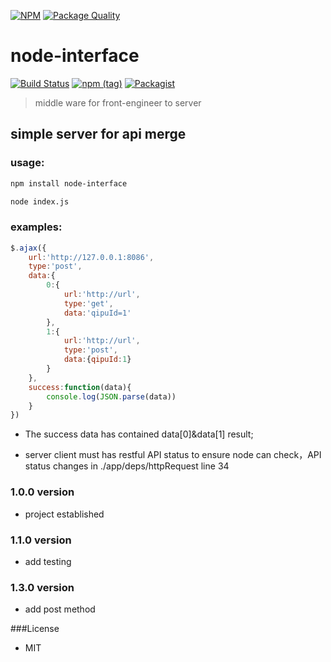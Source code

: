 [![NPM](https://nodei.co/npm/node-interface.png?compact=true)](https://nodei.co/npm/node-interface/)
[![Package Quality](http://npm.packagequality.com/badge/node-interface.png)](http://packagequality.com/#?package=node-interface)
# node-interface 
[![Build Status](https://travis-ci.org/xtx1130/node-interface.svg?branch=master)](https://www.npmjs.com/package/node-interface)
[![npm (tag)](https://img.shields.io/npm/v/npm/next.svg)](https://www.npmjs.com/package/node-interface)
[![Packagist](https://img.shields.io/packagist/l/doctrine/orm.svg)]()
> middle ware for front-engineer to server

## simple server for api merge

### usage:

```bash
npm install node-interface
```

```bash
node index.js
```

### examples:

```js
$.ajax({
	url:'http://127.0.0.1:8086',
	type:'post',
	data:{
		0:{
			url:'http://url',
			type:'get',
			data:'qipuId=1'
		},
		1:{
			url:'http://url',
			type:'post',
			data:{qipuId:1}
		}
	},
	success:function(data){
		console.log(JSON.parse(data))
	}
})
```
+ The success data has contained data[0]&data[1] result;

+ server client must has restful API status to ensure node can check，API status changes in ./app/deps/httpRequest line 34

### 1.0.0 version 

+ project established

### 1.1.0 version

+ add testing

### 1.3.0 version

+ add post method

###License

+ MIT